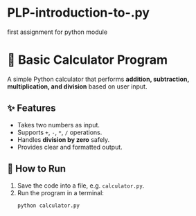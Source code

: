 # PLP-introduction-to-.py
first assignment for python module
# 🧮 Basic Calculator Program

A simple Python calculator that performs **addition, subtraction, multiplication, and division** based on user input.

## ✨ Features
- Takes two numbers as input.
- Supports `+`, `-`, `*`, `/` operations.
- Handles **division by zero** safely.
- Provides clear and formatted output.

## 🚀 How to Run
1. Save the code into a file, e.g. `calculator.py`.
2. Run the program in a terminal:
   ```bash
   python calculator.py
